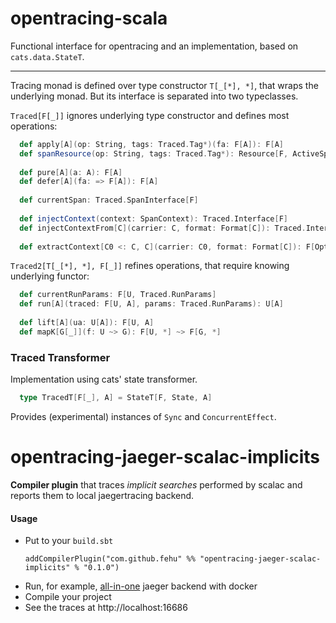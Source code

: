 # opentracing-scala

Functional interface for opentracing and an implementation, based on `cats.data.StateT`.

--------------------------------

Tracing monad is defined over type constructor `T[_[*], *]`, that wraps the underlying monad.
But its interface is separated into two typeclasses.

`Traced[F[_]]` ignores underlying type constructor and defines most operations:
```scala
  def apply[A](op: String, tags: Traced.Tag*)(fa: F[A]): F[A]
  def spanResource(op: String, tags: Traced.Tag*): Resource[F, ActiveSpan]
    
  def pure[A](a: A): F[A]
  def defer[A](fa: => F[A]): F[A]
  
  def currentSpan: Traced.SpanInterface[F]
  
  def injectContext(context: SpanContext): Traced.Interface[F]
  def injectContextFrom[C](carrier: C, format: Format[C]): Traced.Interface[F]
  
  def extractContext[C0 <: C, C](carrier: C0, format: Format[C]): F[Option[C0]] 
```

`Traced2[T[_[*], *], F[_]]` refines operations, that require knowing underlying functor:
```scala
  def currentRunParams: F[U, Traced.RunParams]
  def run[A](traced: F[U, A], params: Traced.RunParams): U[A]
  
  def lift[A](ua: U[A]): F[U, A]
  def mapK[G[_]](f: U ~> G): F[U, *] ~> F[G, *]
``` 

### Traced Transformer

Implementation using cats' state transformer.
```scala
  type TracedT[F[_], A] = StateT[F, State, A]
```

Provides (experimental) instances of `Sync` and `ConcurrentEffect`.

# opentracing-jaeger-scalac-implicits

**Compiler plugin** that traces _implicit searches_ performed by scalac
and reports them to local jaegertracing backend.


#### Usage 
- Put to your `build.sbt`
    ```sbtshell
    addCompilerPlugin("com.github.fehu" %% "opentracing-jaeger-scalac-implicits" % "0.1.0")
    ```
- Run, for example, [all-in-one](https://www.jaegertracing.io/docs/1.8/getting-started/#all-in-one) jaeger backend with docker
- Compile your project
- See the traces at http://localhost:16686
